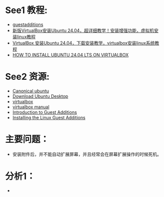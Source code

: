 # See1 教程:
- [guestadditions](https://www.virtualbox.org/manual/topics/guestadditions.html#additions-linux-install) 
- [新版VirtualBox安装Ubuntu 24.04，超详细教学！安装增强功能，虚拟机安装linux教程](https://www.youtube.com/watch?v=Lv2d8SV5nnU)
- [VirtualBox 安装Ubuntu 24.04，下载安装教学，virtualbox安装linux系统教程](https://www.kjfx.cc/537.html)
- [HOW TO INSTALL UBUNTU 24.04 LTS ON VIRTUALBOX](https://www.youtube.com/watch?v=kYyrgofgWGQ)

# See2 资源:
- [Canonical ubuntu](https://ubuntu.com/)
- [Download Ubuntu Desktop](https://ubuntu.com/download/desktop)
- [virtualbox](https://www.virtualbox.org/)
- [virtualbox manual](https://www.virtualbox.org/manual/)
- [Introduction to Guest Additions](https://www.virtualbox.org/manual/topics/guestadditions.html#guestadd-intro)
- [Installing the Linux Guest Additions](https://www.virtualbox.org/manual/topics/guestadditions.html#additions-linux-install)

# 主要问题：
- 安装附件后，并不能自动扩展屏幕，并且经常会在屏幕扩展操作的时候死机。

# 分析1：
- 

